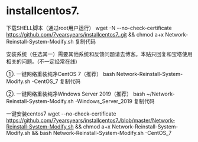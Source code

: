 # installcentos7.
下载SHELL脚本（通过root用户运行） wget -N --no-check-certificate https://github.com/7yearsyears/installcentos7..git && chmod a+x Network-Reinstall-System-Modify.sh 复制代码

安装系统（任选其一）需要其他系统和反馈问题请去博客。本贴只回复和宝塔使用相关的问题。(不一定经常在线)

①. 一键网络重装纯净CentOS 7（推荐） bash Network-Reinstall-System-Modify.sh -CentOS_7 复制代码

②. 一键网络重装纯净Windows Server 2019（推荐） bash ~/Network-Reinstall-System-Modify.sh -Windows_Server_2019 复制代码

 一键安装centos7
wget --no-check-certificate https://github.com/7yearsyears/installcentos7./blob/master/Network-Reinstall-System-Modify.sh && chmod a+x Network-Reinstall-System-Modify.sh && bash Network-Reinstall-System-Modify.sh -CentOS_7
